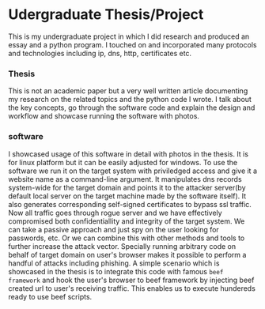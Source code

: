 # Udergraduate Thesis/Project
This is my undergraduate project in which I did research and produced an essay and a python program. I touched on and incorporated many protocols and technologies including ip, dns, http, certificates etc.

### Thesis
This is not an academic paper but a very well written article documenting my research on the related topics and the python code I wrote. I talk about the key concepts, go through the software code and explain the design and workflow and showcase running the software with photos.

### software
I showcased usage of this software in detail with photos in the thesis. It is for linux platform but it can be easily adjusted for windows.
To use the software we run it on the target system with priviledged access and give it a website name as a command-line argument. It manipulates dns records system-wide for the target domain and points it to the attacker server(by default local server on the target machine made by the software itself). It also generates corresponding self-signed certificates to bypass ssl traffic.  Now all traffic goes through rogue server and we have effectively compromised both confidentiallity and integrity of the target system. We can take a passive approach and just spy on the user looking for passwords, etc. Or we can combine this with other methods and tools to further increase the attack vector. Specially running arbitrary code on behalf of target domain on user's browser makes it possible  to perform a handful of attacks including phishing. A simple scenario which is showcased in the thesis is to integrate this code with famous `beef framework` and hook the user's browser to beef framework by injecting beef created url to user's receiving traffic. This enables us to execute hundereds ready to use beef scripts.
